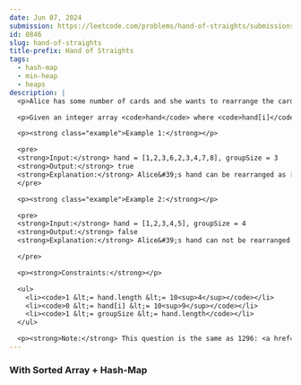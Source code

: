 ```yaml
---
date: Jun 07, 2024
submission: https://leetcode.com/problems/hand-of-straights/submissions/1280003780
id: 0846
slug: hand-of-straights
title-prefix: Hand of Straights
tags: 
  - hash-map
  - min-heap
  - heaps
description: |
  <p>Alice has some number of cards and she wants to rearrange the cards into groups so that each group is of size <code>groupSize</code>, and consists of <code>groupSize</code> consecutive cards.</p>

  <p>Given an integer array <code>hand</code> where <code>hand[i]</code> is the value written on the <code>i<sup>th</sup></code> card and an integer <code>groupSize</code>, return <code>true</code> if she can rearrange the cards, or <code>false</code> otherwise.</p>

  <p><strong class="example">Example 1:</strong></p>

  <pre>
  <strong>Input:</strong> hand = [1,2,3,6,2,3,4,7,8], groupSize = 3
  <strong>Output:</strong> true
  <strong>Explanation:</strong> Alice&#39;s hand can be rearranged as [1,2,3],[2,3,4],[6,7,8]
  </pre>

  <p><strong class="example">Example 2:</strong></p>

  <pre>
  <strong>Input:</strong> hand = [1,2,3,4,5], groupSize = 4
  <strong>Output:</strong> false
  <strong>Explanation:</strong> Alice&#39;s hand can not be rearranged into groups of 4.

  </pre>

  <p><strong>Constraints:</strong></p>

  <ul>
    <li><code>1 &lt;= hand.length &lt;= 10<sup>4</sup></code></li>
    <li><code>0 &lt;= hand[i] &lt;= 10<sup>9</sup></code></li>
    <li><code>1 &lt;= groupSize &lt;= hand.length</code></li>
  </ul>

  <p><strong>Note:</strong> This question is the same as 1296: <a href="https://leetcode.com/problems/divide-array-in-sets-of-k-consecutive-numbers/" target="_blank">https://leetcode.com/problems/divide-array-in-sets-of-k-consecutive-numbers/</a></p>
---
```


### With Sorted Array + Hash-Map

```ts {include="index.ts"}
```

